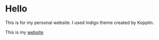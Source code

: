 # Hello  

This is for my personal website. I used Indigo theme created by Kopplin.  

This is my [website](https://caihanwang.github.io/)
